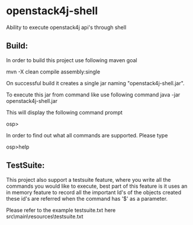# openstack4j-shell
Ability to execute openstack4j api's through shell

Build:
------
In order to build this project use following maven goal

mvn -X clean compile assembly:single


On successful build it creates a single jar naming "openstack4j-shell.jar". 

To execute this jar from command like use following command
java -jar openstack4j-shell.jar

This will display the following command prompt 

osp>


In order to find out what all commands are supported. Please type 

osp>help


TestSuite:
---------
This project also support a testsuite feature, where you write all the commands you would like to execute, best part of this feature is it uses an in memory feature to record all the important Id's of the objects created these id's are referred when the command has '$' as a parameter.

Please refer to the example testsuite.txt here src\main\resources\testsuite.txt

